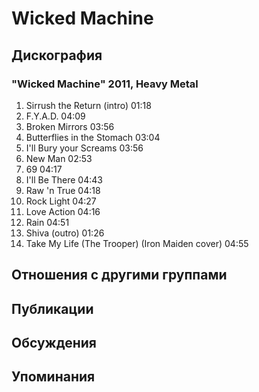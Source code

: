 # Wicked Machine



## Дискография

### "Wicked Machine" 2011, Heavy Metal

1. Sirrush the Return (intro)	01:18	 
2. F.Y.A.D.	04:09	 
3. Broken Mirrors	03:56	 
4. Butterflies in the Stomach	03:04	 
5. I'll Bury your Screams	03:56	 
6. New Man	02:53	 
7. 69	04:17	 
8. I'll Be There	04:43	 
9. Raw 'n True	04:18	 
10. Rock Light	04:27	 
11. Love Action	04:16	 
12. Rain	04:51	 
13. Shiva (outro)	01:26	 
14. Take My Life (The Trooper) (Iron Maiden cover)	04:55	


## Отношения с другими группами


## Публикации


## Обсуждения


## Упоминания

